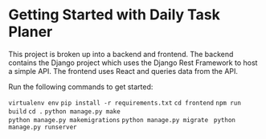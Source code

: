 # Getting Started with Daily Task Planer

This project is broken up into a backend and frontend. The backend contains the Django project which uses the Django Rest Framework to host a simple API. The frontend uses React and queries data from the API.

Run the following commands to get started:

`virtualenv env`
`pip install -r requirements.txt`
`cd frontend`
`npm run build`
`cd .`
`python manage.py make`  
`python manage.py makemigrations` 
`python manage.py migrate `
`python manage.py runserver`

